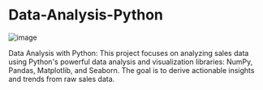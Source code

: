 # Data-Analysis-Python

![image](https://github.com/user-attachments/assets/2973cc3b-aeac-4102-835d-a4a314dd6f45)


Data Analysis with Python: This project focuses on analyzing sales data using Python's powerful data analysis and visualization libraries: NumPy, Pandas, Matplotlib, and Seaborn. The goal is to derive actionable insights and trends from raw sales data.
